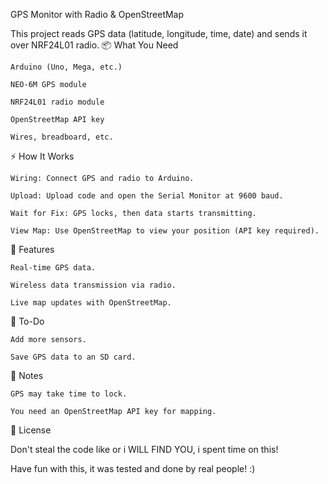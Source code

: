 GPS Monitor with Radio & OpenStreetMap

This project reads GPS data (latitude, longitude, time, date) and sends it over NRF24L01 radio.
📦 What You Need

    Arduino (Uno, Mega, etc.)

    NEO-6M GPS module

    NRF24L01 radio module

    OpenStreetMap API key

    Wires, breadboard, etc.

⚡ How It Works

    Wiring: Connect GPS and radio to Arduino.

    Upload: Upload code and open the Serial Monitor at 9600 baud.

    Wait for Fix: GPS locks, then data starts transmitting.

    View Map: Use OpenStreetMap to view your position (API key required).

🔧 Features

    Real-time GPS data.

    Wireless data transmission via radio.

    Live map updates with OpenStreetMap.

📝 To-Do

    Add more sensors.

    Save GPS data to an SD card.

🚨 Notes

    GPS may take time to lock.

    You need an OpenStreetMap API key for mapping.

📄 License

 Don't steal the code like or i WILL FIND YOU, i spent time on this! 

 Have fun with this, it was tested and done by real people! :)
